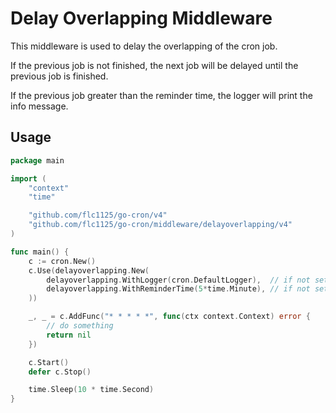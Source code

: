# Delay Overlapping Middleware

This middleware is used to delay the overlapping of the cron job. 

If the previous job is not finished, the next job will be delayed until the previous job is finished.

If the previous job greater than the reminder time, the logger will print the info message.

## Usage

```go
package main

import (
	"context"
	"time"

	"github.com/flc1125/go-cron/v4"
	"github.com/flc1125/go-cron/middleware/delayoverlapping/v4"
)

func main() {
	c := cron.New()
	c.Use(delayoverlapping.New(
		delayoverlapping.WithLogger(cron.DefaultLogger),  // if not set, use cron.DefaultLogger
		delayoverlapping.WithReminderTime(5*time.Minute), // if not set, use 1 minute
	))

	_, _ = c.AddFunc("* * * * *", func(ctx context.Context) error {
		// do something
		return nil
	})

	c.Start()
	defer c.Stop()

	time.Sleep(10 * time.Second)
}
```